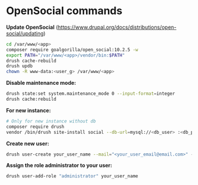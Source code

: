 # OpenSocial commands

**Update OpenSocial** (<https://www.drupal.org/docs/distributions/open-social/updating>)

```bash
cd /var/www/<app>
composer require goalgorilla/open_social:10.2.5 -w
export PATH="/var/www/<app>/vendor/bin:$PATH"
drush cache-rebuild
drush updb
chown -R www-data:<user_g> /var/www/<app>
```

**Disable maintenance mode:**

```bash
drush state:set system.maintenance_mode 0 --input-format=integer
drush cache:rebuild
```

**For new instance:**

```bash
# Only for new instance without db
composer require drush
vendor /bin/drush site-install social --db-url=mysql://<db_user> :<db_pass>@localhost:3306 /<app>
```

**Create new user:**

```bash
drush user-create your_user_name --mail="<your_user_email@email.com>" --password="your user password"
```

**Assign the role administrator to your user:**

```bash
drush user-add-role "administrator" your_user_name
```
